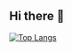 ## Hi there 👋

[![Top Langs](https://github-readme-stats.vercel.app/api/top-langs/?username=lmProgramming&hide=jupyter%20notebook&layout=compact&theme=tokyonight&langs_count=6)](https://github.com/anuraghazra/github-readme-stats)

<!--
**lmProgramming/lmProgramming** is a ✨ _special_ ✨ repository because its `README.md` (this file) appears on your GitHub profile.

Here are some ideas to get you started:

- 🔭 I’m currently working on ...
- 🌱 I’m currently learning ...
- 👯 I’m looking to collaborate on ...
- 🤔 I’m looking for help with ...
- 💬 Ask me about ...
- 📫 How to reach me: ...
- 😄 Pronouns: ...
- ⚡ Fun fact: ...
-->
